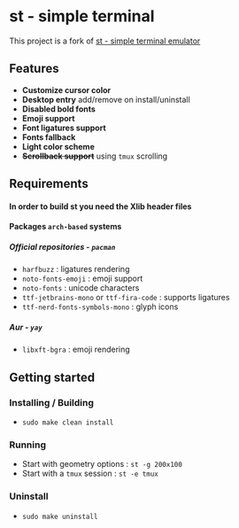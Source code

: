 # st - simple terminal

This project is a fork of [st - simple terminal emulator](https://st.suckless.org)

## Features

- **Customize cursor color**
- **Desktop entry** add/remove on install/uninstall
- **Disabled bold fonts**
- **Emoji support**
- **Font ligatures support**
- **Fonts fallback**
- **Light color scheme**
- ~~**Scrollback support**~~ using `tmux` scrolling

## Requirements

#### In order to build st you need the Xlib header files

#### Packages `arch-based` systems

##### Official repositories - `pacman`

- `harfbuzz` : ligatures rendering
- `noto-fonts-emoji` : emoji support
- `noto-fonts` : unicode characters
- `ttf-jetbrains-mono` or `ttf-fira-code` : supports ligatures
- `ttf-nerd-fonts-symbols-mono` : glyph icons

##### Aur - `yay`

- `libxft-bgra` : emoji rendering

## Getting started

### Installing / Building

- `sudo make clean install`

### Running

- Start with geometry options : `st -g 200x100`
- Start with a `tmux` session : `st -e tmux`

### Uninstall

- `sudo make uninstall`
